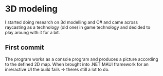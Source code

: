 # 3D modeling

I started doing research on 3d modelling and C# and came across raycasting as a technology (old one) in game technology and decided
to play aroung with it for a bit.

## First commit

The program works as a console program and produces a picture according to the defined 2D map. When brought into .NET MAUI framework
for an inreractive UI the build fails -> theres still a lot to do.
